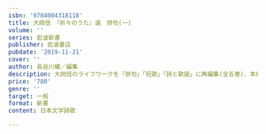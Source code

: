 ```yaml
---
isbn: '9784004318118'
title: 大岡信　『折々のうた』選　俳句(一)
volume: ''
series: 岩波新書
publisher: 岩波書店
pubdate: '2019-11-21'
cover: ''
author: 長谷川櫂／編集
description: 大岡信のライフワークを「俳句」「短歌」「詩と歌謡」に再編集(全五巻)．本巻は古典主義俳句を収録する．
price: '780'
genre: ''
target: 一般
format: 新書
content: 日本文学詩歌

---
```

